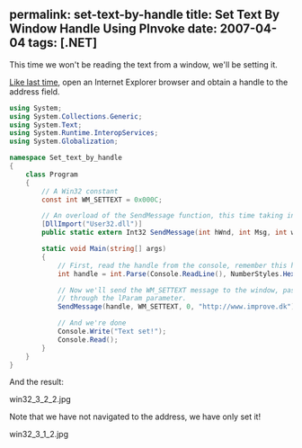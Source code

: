 permalink: set-text-by-handle
title: Set Text By Window Handle Using PInvoke
date: 2007-04-04
tags: [.NET]
---
This time we won't be reading the text from a window, we'll be setting it.

[Like last time](http://www.improve.dk/blog/2007/04/03/getting-text-from-handle), open an Internet Explorer browser and obtain a handle to the address field.

```csharp
using System;
using System.Collections.Generic;
using System.Text;
using System.Runtime.InteropServices;
using System.Globalization;

namespace Set_text_by_handle
{
	class Program
	{
		// A Win32 constant
		const int WM_SETTEXT = 0x000C;

		// An overload of the SendMessage function, this time taking in a string as the lParam.
		[DllImport("User32.dll")]
		public static extern Int32 SendMessage(int hWnd, int Msg, int wParam, string lParam);

		static void Main(string[] args)
		{
			// First, read the handle from the console, remember this has to be in HEX format!
			int handle = int.Parse(Console.ReadLine(), NumberStyles.HexNumber);

			// Now we'll send the WM_SETTEXT message to the window, passing the text
			// through the lParam parameter.
			SendMessage(handle, WM_SETTEXT, 0, "http://www.improve.dk");

			// And we're done
			Console.Write("Text set!");
			Console.Read();
		}
	}
}
```

And the result:

win32_3_2_2.jpg

Note that we have not navigated to the address, we have only set it!

win32_3_1_2.jpg
